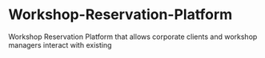 # Workshop-Reservation-Platform

Workshop Reservation Platform that allows corporate clients and workshop managers interact with existing 
